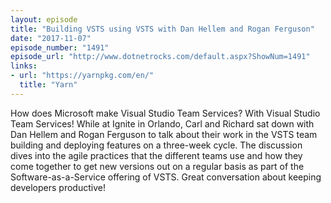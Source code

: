```yaml
---
layout: episode
title: "Building VSTS using VSTS with Dan Hellem and Rogan Ferguson"
date: "2017-11-07"
episode_number: "1491"
episode_url: "http://www.dotnetrocks.com/default.aspx?ShowNum=1491"
links:
- url: "https://yarnpkg.com/en/"
  title: "Yarn"
---
```


How does Microsoft make Visual Studio Team Services? With Visual Studio Team Services! While at Ignite in Orlando, Carl and Richard sat down with Dan Hellem and Rogan Ferguson to talk about their work in the VSTS team building and deploying features on a three-week cycle. The discussion dives into the agile practices that the different teams use and how they come together to get new versions out on a regular basis as part of the Software-as-a-Service offering of VSTS. Great conversation about keeping developers productive!
